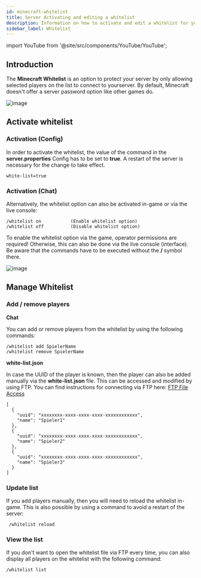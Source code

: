 ```yaml
---
id: minecraft-whitelist
title: Server Activating and editing a whitelist
description: Information on how to activate and edit a whitelist for your Minecraft server from ZAP-Hosting - ZAP-Hosting.com documentation
sidebar_label: Whitelist
---
```


import YouTube from '@site/src/components/YouTube/YouTube';

## Introduction
The **Minecraft Whitelist** is an option to protect your server by only allowing selected players on the list to connect to yourserver. By default, Minecraft doesn't offer a server password option like other games do.

![image](https://user-images.githubusercontent.com/13604413/159177717-aa8faccd-3535-4147-b3db-278f2799c883.png)

<YouTube videoId="nyor26XxwLY" title="How to enable WHITELIST on your Minecraft Server" description="Feel like you understand better when you see things in action?  We’ve got you! Dive into our video that breaks it all down for you. Whether you're in a rush or just prefer to soak up information in the most engaging way possible!"/>

## Activate whitelist



### Activation (Config)

In order to activate the whitelist, the value of the command in the **server.properties** Config has to be set to **true**. A restart of the server is necessary for the change to take effect. 

```
white-list=true
```



### Activation (Chat)

Alternatively, the whitelist option can also be activated in-game or via the live console:

```
/whitelist on			(Enable whitelist option)
/whitelist off			(Disable whitelist option)
```



To enable the whitelist option via the game, operator permissions are required! Otherwise, this can also be done via the live console (interface). Be aware that the commands have to be executed without the **/** symbol there.


![image](https://user-images.githubusercontent.com/13604413/159177718-f61f5bef-e6fa-4bc3-a14c-8a9224b8b15a.png)



## Manage Whitelist



### Add / remove players



**Chat**

You can add or remove players from the whitelist by using the following commands:

```
/whitelist add SpielerName
/whitelist remove SpielerName
```



**white-list.json**

In case the UUID of the player is known, then the player can also be added manually via the **white-list.json** file. This can be accessed and modified by using FTP. You can find instructions for connecting via FTP here: [FTP File Access](gameserver-ftpaccess.md)

```
[
  {
    "uuid": "xxxxxxxx-xxxx-xxxx-xxxx-xxxxxxxxxxxx",
    "name": "Spieler1"
  },
  {
    "uuid": "xxxxxxxx-xxxx-xxxx-xxxx-xxxxxxxxxxxx",
    "name": "Spieler2"
  },
  {
    "uuid": "xxxxxxxx-xxxx-xxxx-xxxx-xxxxxxxxxxxx",
    "name": "Spieler3"
  }
]
```



### Update list

If you add players manually, then you will need to reload the whitelist in-game. This is also possible by using a command to avoid a restart of the server:

```
 /whitelist reload
```



### View the list

If you don't want to open the whitelist file via FTP every time, you can also display all players on the whitelist with the following command: 

```
/whitelist list
```


